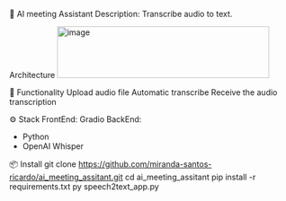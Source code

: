🧠 AI meeting Assistant
Description: Transcribe audio to text.

Architecture
<img width="377" height="92" alt="image" src="https://github.com/user-attachments/assets/e5a507fd-581a-41c4-b1ae-aa943e6c2e46" />




🚀 Functionality
Upload audio file
Automatic transcribe 
Receive the audio transcription



⚙️ Stack
FrontEnd: Gradio
BackEnd: 
  - Python
  - OpenAI Whisper


    
📦 Install
git clone https://github.com/miranda-santos-ricardo/ai_meeting_assitant.git
cd ai_meeting_assitant
pip install -r requirements.txt
py speech2text_app.py

